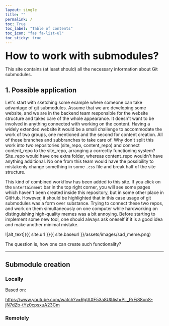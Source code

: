 ```yaml
---
layout: single
title: ""
permalink: /
toc: True
toc_label: "Table of contents"
toc_icon: "fas fa-list-ul"
toc_sticky: true
---
```


<span style="font-size:xx-large;">**How to work with submodules?**</span>

This site contains (at least should) all the necessary information about Git submodules.

## 1. Possible application

Let's start with sketching some example where someone can take advantage of git submodules. Assume that we are developing some website, and we are in the backend team responsible for the website structure and takes care of the whole appearance. It doesn't want to be involved in anything connected with working on the content. Having a widely extended website it would be a small challenge to accommodate the work of two groups, one mentioned and the second for content creation. All of those branches and subbranches to take care of. Why don't split this work into two repositories (site_repo, content_repo) and connect content_repo to the site_repo, arranging a correctly functioning system? Site_repo would have one extra folder, whereas content_repo wouldn't have anything additional. No one from this team would have the possibility to mistakenly change something in some `.css` file and break half of the site structure.

This kind of combined workflow has been added to this site. If you click on the `Entertainment` bar in the top right corner, you will see some pages which haven't been created inside this repository, but in some other place in GitHub. However, it should be highlighted that in this case usage of git submodules was a form over substance. Trying to connect these two repos, and work on them simultaneously on one computer while hardworking on distinguishing high-quality memes was a bit annoying. Before starting to implement some new tool, one should always ask oneself if it is a good idea and make another minimal mistake.

![alt_text]({{ site.url }}{{ site.baseurl }}/assets/images/sad_meme.png)

The question is, how one can create such functionality?

---

## Submodule creation

### Locally

Based on:

https://www.youtube.com/watch?v=RgIAXF53a8U&list=PL_RrEj88onS-jN7dZb-tYz0cpsxuA23Cm

### Remotely